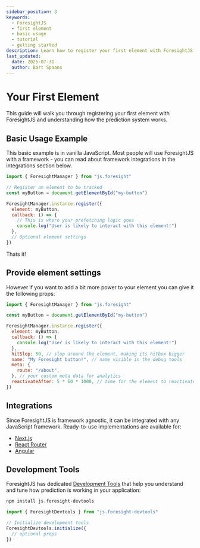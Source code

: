 ```yaml
---
sidebar_position: 3
keywords:
  - ForesightJS
  - first element
  - basic usage
  - tutorial
  - getting started
description: Learn how to register your first element with ForesightJS and start predicting user intent
last_updated:
  date: 2025-07-31
  author: Bart Spaans
---
```


# Your First Element

This guide will walk you through registering your first element with ForesightJS and understanding how the prediction system works.

## Basic Usage Example

This basic example is in vanilla JavaScript. Most people will use ForesightJS with a framework - you can read about framework integrations in the integrations section below.

```javascript
import { ForesightManager } from "js.foresight"

// Register an element to be tracked
const myButton = document.getElementById("my-button")

ForesightManager.instance.register({
  element: myButton,
  callback: () => {
    // This is where your prefetching logic goes
    console.log("User is likely to interact with this element!")
  },
  // Optional element settings
})
```

Thats it!

## Provide element settings

However if you want to add a bit more power to your element you can give it the following props:

```javascript
import { ForesightManager } from "js.foresight"

const myButton = document.getElementById("my-button")

ForesightManager.instance.register({
  element: myButton,
  callback: () => {
    console.log("User is likely to interact with this element!")
  },
  hitSlop: 50, // slop around the element, making its hitbox bigger
  name: "My Foresight button!", // name visible in the debug tools
  meta: {
    route: "/about",
  }, // your custom meta data for analytics
  reactivateAfter: 5 * 60 * 1000, // time for the element to reactivate after the callback has been hit
})
```

## Integrations

Since ForesightJS is framework agnostic, it can be integrated with any JavaScript framework. Ready-to-use implementations are available for:

- [Next.js](/docs/integrations/react/nextjs)
- [React Router](/docs/integrations/react/react-router)
- [Angular](/docs/integrations/angular/angular)

## Development Tools

ForesightJS has dedicated [Development Tools](/docs/debugging/devtools) that help you understand and tune how prediction is working in your application:

```bash
npm install js.foresight-devtools
```

```javascript
import { ForesightDevtools } from "js.foresight-devtools"

// Initialize development tools
ForesightDevtools.initialize({
  // optional props
})
```
